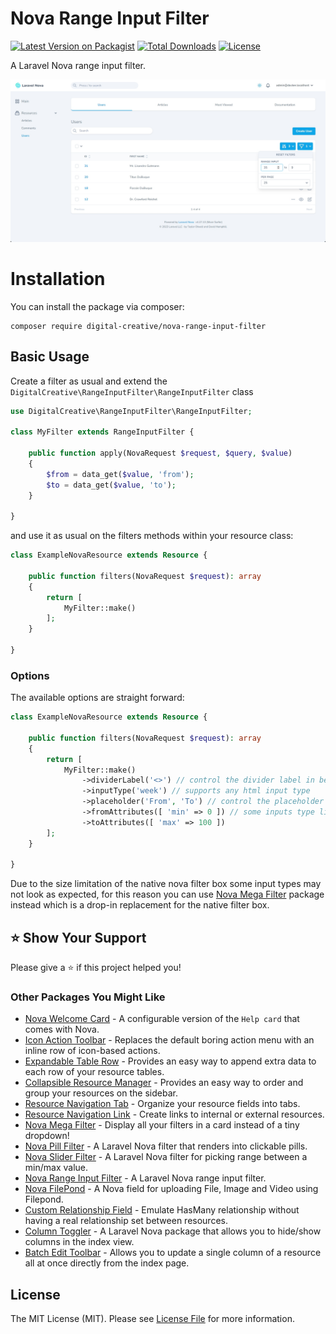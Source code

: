 # Nova Range Input Filter

[![Latest Version on Packagist](https://img.shields.io/packagist/v/digital-creative/nova-range-input-filter)](https://packagist.org/packages/digital-creative/nova-range-input-filter)
[![Total Downloads](https://img.shields.io/packagist/dt/digital-creative/nova-range-input-filter)](https://packagist.org/packages/digital-creative/nova-range-input-filter)
[![License](https://img.shields.io/packagist/l/digital-creative/nova-range-input-filter)](https://github.com/dcasia/nova-range-input-filter/blob/master/LICENSE)

A Laravel Nova range input filter.

<picture>
  <source media="(prefers-color-scheme: dark)" srcset="https://raw.githubusercontent.com/dcasia/nova-range-input-filter/main/screenshots/dark.png">
  <img alt="RangeInputFilter in Action" src="https://raw.githubusercontent.com/dcasia/nova-range-input-filter/main/screenshots/light.png">
</picture>

# Installation

You can install the package via composer:

```
composer require digital-creative/nova-range-input-filter
```

## Basic Usage

Create a filter as usual and extend the `DigitalCreative\RangeInputFilter\RangeInputFilter` class

```php
use DigitalCreative\RangeInputFilter\RangeInputFilter;

class MyFilter extends RangeInputFilter {

    public function apply(NovaRequest $request, $query, $value)
    {
        $from = data_get($value, 'from');
        $to = data_get($value, 'to');
    }

}
```

and use it as usual on the filters methods within your resource class:

```php
class ExampleNovaResource extends Resource {

    public function filters(NovaRequest $request): array
    {
        return [
            MyFilter::make()
        ];
    }

}
```

### Options

The available options are straight forward:

```php
class ExampleNovaResource extends Resource {

    public function filters(NovaRequest $request): array
    {
        return [
            MyFilter::make()
                ->dividerLabel('<>') // control the divider label in between the inputs
                ->inputType('week') // supports any html input type
                ->placeholder('From', 'To') // control the placeholder of the inputs
                ->fromAttributes([ 'min' => 0 ]) // some inputs type like number accepts more attributes like min/max/step etc..
                ->toAttributes([ 'max' => 100 ]) 
        ];
    }

}
```

Due to the size limitation of the native nova filter box some input types may not look as expected, for this reason you can
use [Nova Mega Filter](https://github.com/dcasia/nova-mega-filter) package instead which is a drop-in replacement for the native filter box.

## ⭐️ Show Your Support

Please give a ⭐️ if this project helped you!

### Other Packages You Might Like

- [Nova Welcome Card](https://github.com/dcasia/nova-welcome-card) - A configurable version of the `Help card` that comes with Nova.
- [Icon Action Toolbar](https://github.com/dcasia/icon-action-toolbar) - Replaces the default boring action menu with an inline row of icon-based actions.
- [Expandable Table Row](https://github.com/dcasia/expandable-table-row) - Provides an easy way to append extra data to each row of your resource tables.
- [Collapsible Resource Manager](https://github.com/dcasia/collapsible-resource-manager) - Provides an easy way to order and group your resources on the sidebar.
- [Resource Navigation Tab](https://github.com/dcasia/resource-navigation-tab) - Organize your resource fields into tabs.
- [Resource Navigation Link](https://github.com/dcasia/resource-navigation-link) - Create links to internal or external resources.
- [Nova Mega Filter](https://github.com/dcasia/nova-mega-filter) - Display all your filters in a card instead of a tiny dropdown!
- [Nova Pill Filter](https://github.com/dcasia/nova-pill-filter) - A Laravel Nova filter that renders into clickable pills.
- [Nova Slider Filter](https://github.com/dcasia/nova-slider-filter) - A Laravel Nova filter for picking range between a min/max value.
- [Nova Range Input Filter](https://github.com/dcasia/nova-range-input-filter) - A Laravel Nova range input filter.
- [Nova FilePond](https://github.com/dcasia/nova-filepond) - A Nova field for uploading File, Image and Video using Filepond.
- [Custom Relationship Field](https://github.com/dcasia/custom-relationship-field) - Emulate HasMany relationship without having a real relationship set between resources.
- [Column Toggler](https://github.com/dcasia/column-toggler) - A Laravel Nova package that allows you to hide/show columns in the index view.
- [Batch Edit Toolbar](https://github.com/dcasia/batch-edit-toolbar) - Allows you to update a single column of a resource all at once directly from the index page.

## License

The MIT License (MIT). Please see [License File](https://raw.githubusercontent.com/dcasia/nova-range-input-filter/master/LICENSE) for more information.
